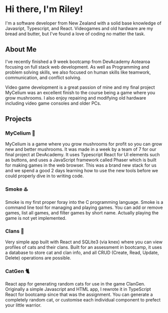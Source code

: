 # Hi there, I'm Riley!
I'm a software developer from New Zealand with a solid base knowledge of Javasript, Typescript, and React. Videogames and old hardware are my bread and butter, but I've found a love of coding no matter the task.
## About Me
I've recently finished a 9 week bootcamp from DevAcademy Aotearoa focusing on full stack web development. As well as Programming and problem solving skills, we also focused on human skills like teamwork, communication, and conflict solving.

Video game development is a great passion of mine and my final project MyCelium was an excellent finish to the course being a game where you grow mushrooms. I also enjoy repairing and modifying old hardware including video game consoles and older PCs.
## Projects
### MyCelium 🍄
MyCelium is a game where you grow mushrooms for profit so you can grow new and better mushrooms. It was made in a week by a team of 7 for our final project at DevAcademy. It uses Typescript React for UI elements such as buttons, and uses a JavaScript framework called Phaser which is built for making games in the web browser. This was a brand new stack for us and we spend a good 2 days learning how to use the new tools before we could properly dive in to writing code.
### Smoke ♨️
Smoke is my first proper foray into the C programming language. Smoke is a command line tool for managing and playing games. You can add or remove games, list all games, and filter games by short name. Actually playing the game is not yet implemented.
### Clans 🔴
Very simple app built with React and SQLite3 (via knex) where you can view profiles of cats and their clans. Built for an assessment in bootcamp, it uses a database to store cat and clan info, and all CRUD (Create, Read, Update, Delete) operations are possible.
### CatGen 🐈
React app for generating random cats for use in the game ClanGen. Originally a simple Javascript and HTML app, I rewrote it in TypeScript React for bootcamp since that was the assignment. You can generate a completely random cat, or customise each individual component to prefect your little warrior.
